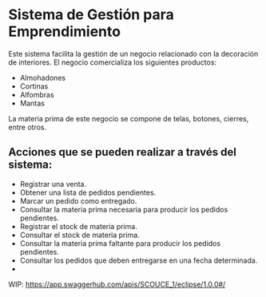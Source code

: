 # Sistema de Gestión para Emprendimiento

Este sistema facilita la gestión de un negocio relacionado con la decoración de interiores. El negocio comercializa los siguientes productos:

- Almohadones
- Cortinas
- Alfombras
- Mantas

La materia prima de este negocio se compone de telas, botones, cierres, entre otros.

## Acciones que se pueden realizar a través del sistema:

- Registrar una venta.
- Obtener una lista de pedidos pendientes.
- Marcar un pedido como entregado.
- Consultar la materia prima necesaria para producir los pedidos pendientes.
- Registrar el stock de materia prima.
- Consultar el stock de materia prima.
- Consultar la materia prima faltante para producir los pedidos pendientes.
- Consultar los pedidos que deben entregarse en una fecha determinada.
- 
WIP: https://app.swaggerhub.com/apis/SCOUCE_1/eclipse/1.0.0#/
